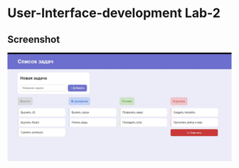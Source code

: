 # User-Interface-development Lab-2
## Screenshot
![login](https://github.com/Nofus/Todo-list/blob/lab-2/Screenshots/Lab-2.jpg?raw=true)
